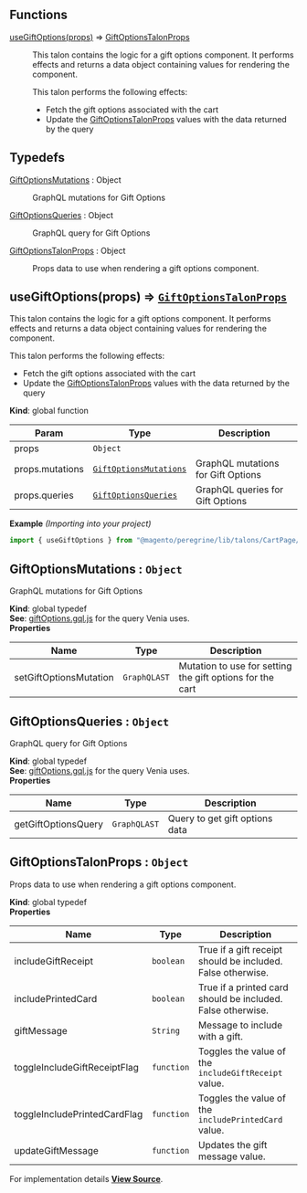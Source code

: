 ## Functions

<dl>
<dt><a href="#useGiftOptions">useGiftOptions(props)</a> ⇒ <inlineCode><a href="#GiftOptionsTalonProps">GiftOptionsTalonProps</a></inlineCode></dt>
<dd>

This talon contains the logic for a gift options component.
It performs effects and returns a data object containing values for rendering the component.

This talon performs the following effects:

- Fetch the gift options associated with the cart
- Update the [GiftOptionsTalonProps](#GiftOptionsTalonProps) values with the data returned by the query

</dd>
</dl>

## Typedefs

<dl>
<dt><a href="#GiftOptionsMutations">GiftOptionsMutations</a> : <inlineCode>Object</inlineCode></dt>
<dd>

GraphQL mutations for Gift Options

</dd>
<dt><a href="#GiftOptionsQueries">GiftOptionsQueries</a> : <inlineCode>Object</inlineCode></dt>
<dd>

GraphQL query for Gift Options

</dd>
<dt><a href="#GiftOptionsTalonProps">GiftOptionsTalonProps</a> : <inlineCode>Object</inlineCode></dt>
<dd>

Props data to use when rendering a gift options component.

</dd>
</dl>

<a name="useGiftOptions" id="useGiftOptions"></a>

## useGiftOptions(props) ⇒ [`GiftOptionsTalonProps`](#GiftOptionsTalonProps)

This talon contains the logic for a gift options component.
It performs effects and returns a data object containing values for rendering the component.

This talon performs the following effects:

- Fetch the gift options associated with the cart
- Update the [GiftOptionsTalonProps](#GiftOptionsTalonProps) values with the data returned by the query

**Kind**: global function

| Param           | Type                                            | Description                        |
| --------------- | ----------------------------------------------- | ---------------------------------- |
| props           | `Object`                                        |                                    |
| props.mutations | [`GiftOptionsMutations`](#GiftOptionsMutations) | GraphQL mutations for Gift Options |
| props.queries   | [`GiftOptionsQueries`](#GiftOptionsQueries)     | GraphQL queries for Gift Options   |

**Example** _(Importing into your project)_

```js
import { useGiftOptions } from "@magento/peregrine/lib/talons/CartPage/GiftOptions/useGiftOptions";
```

<a name="GiftOptionsMutations" id="GiftOptionsMutations"></a>

## GiftOptionsMutations : `Object`

GraphQL mutations for Gift Options

**Kind**: global typedef  
**See**: [giftOptions.gql.js](https://github.com/magento/pwa-studio/blob/develop/packages/venia-ui/lib/components/CartPage/PriceAdjustments/GiftOptions/giftOptions.gql.js)
for the query Venia uses.  
**Properties**

| Name                   | Type         | Description                                               |
| ---------------------- | ------------ | --------------------------------------------------------- |
| setGiftOptionsMutation | `GraphQLAST` | Mutation to use for setting the gift options for the cart |

<a name="GiftOptionsQueries" id="GiftOptionsQueries"></a>

## GiftOptionsQueries : `Object`

GraphQL query for Gift Options

**Kind**: global typedef  
**See**: [giftOptions.gql.js](https://github.com/magento/pwa-studio/blob/develop/packages/venia-ui/lib/components/CartPage/PriceAdjustments/GiftOptions/giftOptions.gql.js)
for the query Venia uses.  
**Properties**

| Name                | Type         | Description                    |
| ------------------- | ------------ | ------------------------------ |
| getGiftOptionsQuery | `GraphQLAST` | Query to get gift options data |

<a name="GiftOptionsTalonProps" id="GiftOptionsTalonProps"></a>

## GiftOptionsTalonProps : `Object`

Props data to use when rendering a gift options component.

**Kind**: global typedef  
**Properties**

| Name                         | Type       | Description                                                 |
| ---------------------------- | ---------- | ----------------------------------------------------------- |
| includeGiftReceipt           | `boolean`  | True if a gift receipt should be included. False otherwise. |
| includePrintedCard           | `boolean`  | True if a printed card should be included. False otherwise. |
| giftMessage                  | `String`   | Message to include with a gift.                             |
| toggleIncludeGiftReceiptFlag | `function` | Toggles the value of the `includeGiftReceipt` value.        |
| toggleIncludePrintedCardFlag | `function` | Toggles the value of the `includePrintedCard` value.        |
| updateGiftMessage            | `function` | Updates the gift message value.                             |

For implementation details [**View Source**](https://github.com/magento/pwa-studio/blob/develop/packages/peregrine/lib/talons/CartPage/GiftOptions/useGiftOptions.js).
